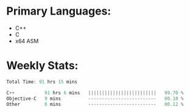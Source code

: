 # Primary Languages:
- C++
- C
- x64 ASM

# Weekly Stats:
<!--START_SECTION:waka-->

```C++
Total Time: 91 hrs 15 mins

C++           91 hrs 6 mins   |||||||||||||||||||||||||   99.70 %
Objective-C   9 mins          -------------------------   00.18 %
Other         6 mins          -------------------------   00.12 %
```

<!--END_SECTION:waka-->


